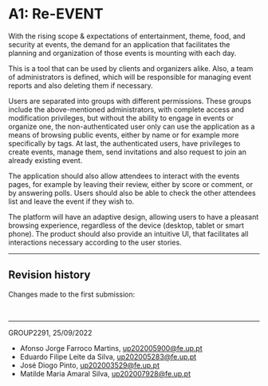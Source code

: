 # A1: Re-EVENT

With the rising scope & expectations of entertainment, theme, food, and security at events, the demand for an application that facilitates the planning and organization of those events is mounting with each day.

This is a tool that can be used by clients and organizers alike. Also, a team of administrators is defined, which will be responsible for managing event reports and also deleting them if necessary.

Users are separated into groups with different permissions. These groups include the above-mentioned administrators, with complete access and modification privileges, but without the ability to engage in events or organize one, the non-authenticated user only can use the application as a means of browsing public events, either by name or for example more specifically by tags. At last, the authenticated users, have privileges to create events, manage them, send invitations and also request to join an already existing event.

The application should also allow attendees to interact with the events pages, for example by leaving their review, either by score or comment, or by answering polls. Users should also be able to check the other attendees list and leave the event if they wish to.

The platform will have an adaptive design, allowing users to have a pleasant browsing experience, regardless of the device (desktop, tablet or smart phone). The product should also provide an intuitive UI, that facilitates all interactions necessary according to the user stories.

***
## Revision history
 
Changes made to the first submission:  

<br>
 
***

GROUP2291, 25/09/2022
 
* Afonso Jorge Farroco Martins, up202005900@fe.up.pt
* Eduardo Filipe Leite da Silva, up202005283@fe.up.pt
* José Diogo Pinto, up202003529@fe.up.pt
* Matilde Maria Amaral Silva, up202007928@fe.up.pt